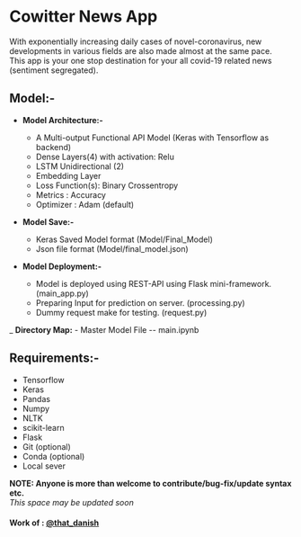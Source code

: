 # Cowitter News App

With exponentially increasing daily cases of novel-coronavirus, new developments in various fields are also made almost at the same pace.  
This app is your one stop destination for your all covid-19 related news (sentiment segregated).  

## Model:-
- **Model Architecture:-**  
    - A Multi-output Functional API Model (Keras with Tensorflow as backend)  
    - Dense Layers(4) with activation: Relu  
    - LSTM Unidirectional (2)
    - Embedding Layer  
    - Loss Function(s): Binary Crossentropy  
    - Metrics : Accuracy  
    - Optimizer : Adam (default)  

- **Model Save:-**  
   - Keras Saved Model format (Model/Final_Model)  
   - Json file format (Model/final_model.json)  

- **Model Deployment:-**  
    - Model is deployed using REST-API using Flask mini-framework. (main_app.py)  
    - Preparing Input for prediction on server. (processing.py)    
    - Dummy request make for testing. (request.py)
    
_ **Directory Map:**
    - Master Model File -- main.ipynb  

## Requirements:-  
- Tensorflow  
- Keras  
- Pandas  
- Numpy  
- NLTK  
- scikit-learn  
- Flask  
- Git (optional)  
- Conda (optional)  
- Local sever  

**NOTE: Anyone is more than welcome to contribute/bug-fix/update syntax etc.**    
*This space may be updated soon*


#### Work of : [@that_danish](https://github.com/thatdanish)
